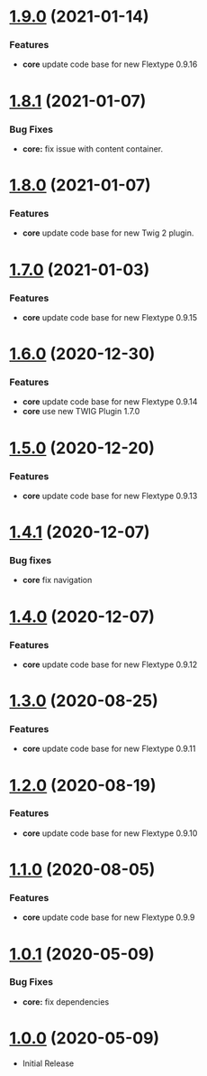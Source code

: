<a name="1.9.0"></a>
# [1.9.0](https://github.com/flextype-themes/noir) (2021-01-14)

### Features

* **core** update code base for new Flextype 0.9.16

<a name="1.8.1"></a>
# [1.8.1](https://github.com/flextype-themes/noir) (2021-01-07)

### Bug Fixes

* **core:** fix issue with content container.

<a name="1.8.0"></a>
# [1.8.0](https://github.com/flextype-themes/noir) (2021-01-07)

### Features

* **core** update code base for new Twig 2 plugin.

<a name="1.7.0"></a>
# [1.7.0](https://github.com/flextype-themes/noir) (2021-01-03)

### Features

* **core** update code base for new Flextype 0.9.15

<a name="1.6.0"></a>
# [1.6.0](https://github.com/flextype-themes/noir) (2020-12-30)

### Features

* **core** update code base for new Flextype 0.9.14
* **core** use new TWIG Plugin 1.7.0

<a name="1.5.0"></a>
# [1.5.0](https://github.com/flextype-themes/noir) (2020-12-20)

### Features

* **core** update code base for new Flextype 0.9.13

<a name="1.4.1"></a>
# [1.4.1](https://github.com/flextype-themes/noir) (2020-12-07)

### Bug fixes

* **core** fix navigation

<a name="1.4.0"></a>
# [1.4.0](https://github.com/flextype-themes/noir) (2020-12-07)

### Features

* **core** update code base for new Flextype 0.9.12

<a name="1.3.0"></a>
# [1.3.0](https://github.com/flextype-themes/noir) (2020-08-25)

### Features

* **core** update code base for new Flextype 0.9.11

<a name="1.2.0"></a>
# [1.2.0](https://github.com/flextype-themes/noir) (2020-08-19)

### Features

* **core** update code base for new Flextype 0.9.10

<a name="1.1.0"></a>
# [1.1.0](https://github.com/flextype-themes/noir) (2020-08-05)

### Features

* **core** update code base for new Flextype 0.9.9

<a name="1.0.1"></a>
# [1.0.1](https://github.com/flextype-themes/noir) (2020-05-09)

### Bug Fixes

* **core:** fix dependencies

<a name="1.0.0"></a>
# [1.0.0](https://github.com/flextype-themes/noir) (2020-05-09)
* Initial Release

